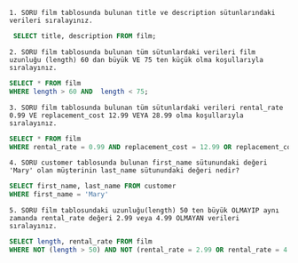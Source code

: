 `1. SORU film tablosunda bulunan title ve description sütunlarındaki verileri sıralayınız. `  
```SQL
 SELECT title, description FROM film; 
```

`2. SORU film tablosunda bulunan tüm sütunlardaki verileri film uzunluğu (length) 60 dan büyük VE 75 ten küçük olma koşullarıyla sıralayınız. ` 
```SQL
SELECT * FROM film
WHERE length > 60 AND  length < 75;
```

`3. SORU film tablosunda bulunan tüm sütunlardaki verileri rental_rate 0.99 VE replacement_cost 12.99 VEYA 28.99 olma koşullarıyla sıralayınız. ` 
```SQL
SELECT * FROM film 
WHERE rental_rate = 0.99 AND replacement_cost = 12.99 OR replacement_cost = 28.99
```

`4. SORU customer tablosunda bulunan first_name sütunundaki değeri 'Mary' olan müşterinin last_name sütunundaki değeri nedir? ` 
```SQL
SELECT first_name, last_name FROM customer
WHERE first_name = 'Mary'
```

`5. SORU film tablosundaki uzunluğu(length) 50 ten büyük OLMAYIP aynı zamanda rental_rate değeri 2.99 veya 4.99 OLMAYAN verileri sıralayınız.` 
```SQL
SELECT length, rental_rate FROM film
WHERE NOT (length > 50) AND NOT (rental_rate = 2.99 OR rental_rate = 4.99);
```
